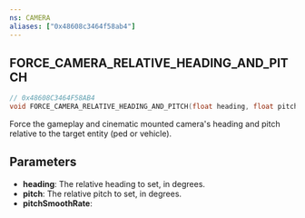 ```yaml
---
ns: CAMERA
aliases: ["0x48608c3464f58ab4"]
---
```

## FORCE_CAMERA_RELATIVE_HEADING_AND_PITCH

```c
// 0x48608C3464F58AB4
void FORCE_CAMERA_RELATIVE_HEADING_AND_PITCH(float heading, float pitch, float pitchSmoothRate);
```

Force the gameplay and cinematic mounted camera's heading and pitch relative to the target entity (ped or vehicle).


## Parameters
* **heading**: The relative heading to set, in degrees.
* **pitch**: The relative pitch to set, in degrees.
* **pitchSmoothRate**: 
